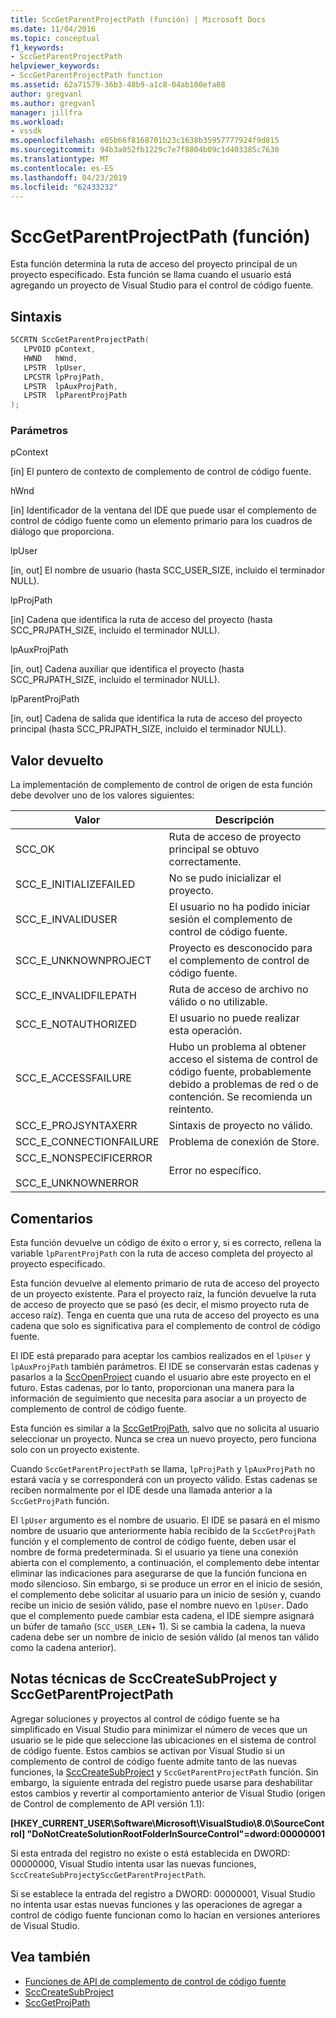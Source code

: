 ```yaml
---
title: SccGetParentProjectPath (función) | Microsoft Docs
ms.date: 11/04/2016
ms.topic: conceptual
f1_keywords:
- SccGetParentProjectPath
helpviewer_keywords:
- SccGetParentProjectPath function
ms.assetid: 62a71579-36b3-48b9-a1c8-04ab100efa08
author: gregvanl
ms.author: gregvanl
manager: jillfra
ms.workload:
- vssdk
ms.openlocfilehash: e05b66f8168701b23c1638b35957777924f9d815
ms.sourcegitcommit: 94b3a052fb1229c7e7f8804b09c1d403385c7630
ms.translationtype: MT
ms.contentlocale: es-ES
ms.lasthandoff: 04/23/2019
ms.locfileid: "62433232"
---
```

# <a name="sccgetparentprojectpath-function"></a>SccGetParentProjectPath (función)
Esta función determina la ruta de acceso del proyecto principal de un proyecto especificado. Esta función se llama cuando el usuario está agregando un proyecto de Visual Studio para el control de código fuente.

## <a name="syntax"></a>Sintaxis

```cpp
SCCRTN SccGetParentProjectPath(
   LPVOID pContext,
   HWND   hWnd,
   LPSTR  lpUser,
   LPCSTR lpProjPath,
   LPSTR  lpAuxProjPath,
   LPSTR  lpParentProjPath
);
```

### <a name="parameters"></a>Parámetros
 pContext

[in] El puntero de contexto de complemento de control de código fuente.

 hWnd

[in] Identificador de la ventana del IDE que puede usar el complemento de control de código fuente como un elemento primario para los cuadros de diálogo que proporciona.

 lpUser

[in, out] El nombre de usuario (hasta SCC_USER_SIZE, incluido el terminador NULL).

 lpProjPath

[in] Cadena que identifica la ruta de acceso del proyecto (hasta SCC_PRJPATH_SIZE, incluido el terminador NULL).

 lpAuxProjPath

[in, out] Cadena auxiliar que identifica el proyecto (hasta SCC_PRJPATH_SIZE, incluido el terminador NULL).

 lpParentProjPath

[in, out] Cadena de salida que identifica la ruta de acceso del proyecto principal (hasta SCC_PRJPATH_SIZE, incluido el terminador NULL).

## <a name="return-value"></a>Valor devuelto
 La implementación de complemento de control de origen de esta función debe devolver uno de los valores siguientes:

|Valor|Descripción|
|-----------|-----------------|
|SCC_OK|Ruta de acceso de proyecto principal se obtuvo correctamente.|
|SCC_E_INITIALIZEFAILED|No se pudo inicializar el proyecto.|
|SCC_E_INVALIDUSER|El usuario no ha podido iniciar sesión el complemento de control de código fuente.|
|SCC_E_UNKNOWNPROJECT|Proyecto es desconocido para el complemento de control de código fuente.|
|SCC_E_INVALIDFILEPATH|Ruta de acceso de archivo no válido o no utilizable.|
|SCC_E_NOTAUTHORIZED|El usuario no puede realizar esta operación.|
|SCC_E_ACCESSFAILURE|Hubo un problema al obtener acceso el sistema de control de código fuente, probablemente debido a problemas de red o de contención. Se recomienda un reintento.|
|SCC_E_PROJSYNTAXERR|Sintaxis de proyecto no válido.|
|SCC_E_CONNECTIONFAILURE|Problema de conexión de Store.|
|SCC_E_NONSPECIFICERROR<br /><br /> SCC_E_UNKNOWNERROR|Error no específico.|

## <a name="remarks"></a>Comentarios
 Esta función devuelve un código de éxito o error y, si es correcto, rellena la variable `lpParentProjPath` con la ruta de acceso completa del proyecto al proyecto especificado.

 Esta función devuelve al elemento primario de ruta de acceso del proyecto de un proyecto existente. Para el proyecto raíz, la función devuelve la ruta de acceso de proyecto que se pasó (es decir, el mismo proyecto ruta de acceso raíz). Tenga en cuenta que una ruta de acceso del proyecto es una cadena que solo es significativa para el complemento de control de código fuente.

 El IDE está preparado para aceptar los cambios realizados en el `lpUser` y `lpAuxProjPath` también parámetros. El IDE se conservarán estas cadenas y pasarlos a la [SccOpenProject](../extensibility/sccopenproject-function.md) cuando el usuario abre este proyecto en el futuro. Estas cadenas, por lo tanto, proporcionan una manera para la información de seguimiento que necesita para asociar a un proyecto de complemento de control de código fuente.

 Esta función es similar a la [SccGetProjPath](../extensibility/sccgetprojpath-function.md), salvo que no solicita al usuario seleccionar un proyecto. Nunca se crea un nuevo proyecto, pero funciona solo con un proyecto existente.

 Cuando `SccGetParentProjectPath` se llama, `lpProjPath` y `lpAuxProjPath` no estará vacía y se corresponderá con un proyecto válido. Estas cadenas se reciben normalmente por el IDE desde una llamada anterior a la `SccGetProjPath` función.

 El `lpUser` argumento es el nombre de usuario. El IDE se pasará en el mismo nombre de usuario que anteriormente había recibido de la `SccGetProjPath` función y el complemento de control de código fuente, deben usar el nombre de forma predeterminada. Si el usuario ya tiene una conexión abierta con el complemento, a continuación, el complemento debe intentar eliminar las indicaciones para asegurarse de que la función funciona en modo silencioso. Sin embargo, si se produce un error en el inicio de sesión, el complemento debe solicitar al usuario para un inicio de sesión y, cuando recibe un inicio de sesión válido, pase el nombre nuevo en `lpUser`. Dado que el complemento puede cambiar esta cadena, el IDE siempre asignará un búfer de tamaño (`SCC_USER_LEN`+ 1). Si se cambia la cadena, la nueva cadena debe ser un nombre de inicio de sesión válido (al menos tan válido como la cadena anterior).

## <a name="technical-notes-for-scccreatesubproject-and-sccgetparentprojectpath"></a>Notas técnicas de SccCreateSubProject y SccGetParentProjectPath
 Agregar soluciones y proyectos al control de código fuente se ha simplificado en Visual Studio para minimizar el número de veces que un usuario se le pide que seleccione las ubicaciones en el sistema de control de código fuente. Estos cambios se activan por Visual Studio si un complemento de control de código fuente admite tanto de las nuevas funciones, la [SccCreateSubProject](../extensibility/scccreatesubproject-function.md) y `SccGetParentProjectPath` función. Sin embargo, la siguiente entrada del registro puede usarse para deshabilitar estos cambios y revertir al comportamiento anterior de Visual Studio (origen de Control de complemento de API versión 1.1):

 **[HKEY_CURRENT_USER\Software\Microsoft\VisualStudio\8.0\SourceControl] "DoNotCreateSolutionRootFolderInSourceControl"=dword:00000001**

 Si esta entrada del registro no existe o está establecida en DWORD: 00000000, Visual Studio intenta usar las nuevas funciones, `SccCreateSubProject`y`SccGetParentProjectPath`.

 Si se establece la entrada del registro a DWORD: 00000001, Visual Studio no intenta usar estas nuevas funciones y las operaciones de agregar a control de código fuente funcionan como lo hacían en versiones anteriores de Visual Studio.

## <a name="see-also"></a>Vea también
- [Funciones de API de complemento de control de código fuente](../extensibility/source-control-plug-in-api-functions.md)
- [SccCreateSubProject](../extensibility/scccreatesubproject-function.md)
- [SccGetProjPath](../extensibility/sccgetprojpath-function.md)